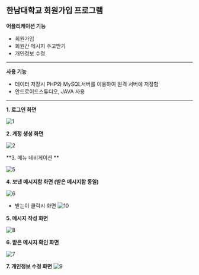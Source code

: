 한남대학교 회원가입 프로그램
---
**어플리케이션 기능**
* 회원가입
* 회원간 메시지 주고받기
* 개인정보 수정

* * *
**사용 기능**
* 데이터 저장시 PHP와 MySQL서버를 이용하여 원격 서버에 저장함
* 안드로이드스튜디오, JAVA 사용

* * *
**1. 로그인 화면**

![1](https://user-images.githubusercontent.com/70643208/94363983-11ca5580-0101-11eb-8034-f5517c6efc4c.PNG)

**2. 계정 생성 화면**

![2](https://user-images.githubusercontent.com/70643208/94363994-2eff2400-0101-11eb-8746-77b16e044a02.PNG)

**3. 메뉴 네비게이션 **

![5](https://user-images.githubusercontent.com/70643208/94364008-4dfdb600-0101-11eb-89a1-4c1f4121e35c.PNG)

**4. 보낸 메시지함 화면 (받은 메시지함 동일)**

![6](https://user-images.githubusercontent.com/70643208/94364016-6241b300-0101-11eb-9624-36974af9cb00.PNG)
* 받는이 클릭시 화면
![10](https://user-images.githubusercontent.com/70643208/94364067-ab920280-0101-11eb-93f9-d2927a28cfda.PNG)

**5. 메시지 작성 화면**

![8](https://user-images.githubusercontent.com/70643208/94364033-7980a080-0101-11eb-9846-3757a58c3d0c.PNG)

**6. 받은 메시지 확인 화면**

![7](https://user-images.githubusercontent.com/70643208/94364052-8dc49d80-0101-11eb-917a-b666200d3ca0.PNG)

**7. 개인정보 수정 화면**
![9](https://user-images.githubusercontent.com/70643208/94364076-bb114b80-0101-11eb-8c63-24547de25168.PNG)
